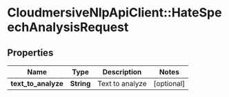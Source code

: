 # CloudmersiveNlpApiClient::HateSpeechAnalysisRequest

## Properties
Name | Type | Description | Notes
------------ | ------------- | ------------- | -------------
**text_to_analyze** | **String** | Text to analyze | [optional] 


